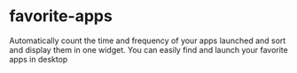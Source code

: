 favorite-apps
=============

Automatically count the time and frequency of your apps launched and sort and display them in one widget.  You can easily find and launch your favorite apps in desktop 
